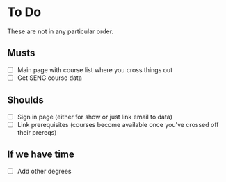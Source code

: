 # To Do

These are not in any particular order.

## Musts
- [ ] Main page with course list where you cross things out
- [ ] Get SENG course data

## Shoulds
- [ ] Sign in page (either for show or just link email to data)
- [ ] Link prerequisites (courses become available once you've crossed off their prereqs)

## If we have time
- [ ] Add other degrees
